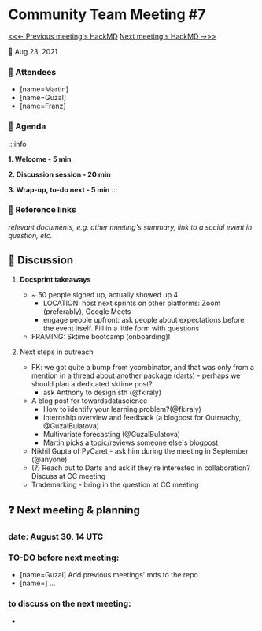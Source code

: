 # Community Team Meeting #7

[<<<- Previous meeting's HackMD](https://hackmd.io/PPhhbTmpTfaFGVnrkE2UEA?both)
[Next meeting's HackMD ->>>](https://hackmd.io/cXWjiH8gSCqnP2fiP0YRsQ)

**:calendar:** Aug 23, 2021


### :wave: Attendees

- [name=Martin]
- [name=Guzal]
- [name=Franz]

### :pencil: Agenda


:::info

**1. Welcome - 5 min**

**2. Discussion session - 20 min**

**3. Wrap-up, to-do next - 5 min**
:::

### :construction: Reference links
*relevant documents, e.g. other meeting's summary, link to a social event in question, etc.*


:mega: Discussion
---
1. **Docsprint takeaways**
    - ~ 50 people signed up, actually showed up 4 
        - LOCATION: host next sprints on other platforms: Zoom (preferably), Google Meets
        - engage people upfront: ask people about expectations before the event itself. Fill in a little form with questions
    - FRAMING: Sktime bootcamp (onboarding)!

2. Next steps in outreach
    - FK: we got quite a bump from ycombinator, and that was only from a mention in a thread about another package (darts) - perhaps we should plan a dedicated sktime post?
        - ask Anthony to design sth (@fkiraly)
    - A blog post for towardsdatascience
        - How to identify your learning problem?(@fkiraly)
        - Internship overview and feedback (a blogpost for Outreachy, @GuzalBulatova)
        - Multivariate forecasting (@GuzalBulatova)
        - Martin picks a topic/reviews someone else's blogpost
    - Nikhil Gupta of PyCaret - ask him during the meeting in September (@anyone)
    - (?) Reach out to Darts and ask if they're interested in collaboration? Discuss at CC meeting
    - Trademarking - bring in the question at CC meeting



:question: Next meeting & planning
---
### date: August 30, 14 UTC

### TO-DO before next meeting:
- [name=Guzal] Add previous meetings' mds to the repo
- [name=] ...

### to discuss on the next meeting:
- 